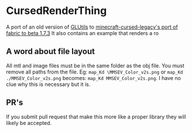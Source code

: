 # CursedRenderThing 

A port of an old version of [GLUtils](https://www.minecraftforum.net/forums/mapping-and-modding-java-edition/minecraft-mods/1294081-any-version-of-minecraft-minecraft-glutils-obj) to [minecraft-cursed-legacy's port of fabric to beta 1.7.3](https://github.com/minecraft-cursed-legacy)
It also contains an example that renders a ro

## A word about file layout

All mtl and image files must be in the same folder as the obj file. You must remove all paths from the file. Eg:
```map_Kd \MMSEV_Color_v2s.png``` or ```map_Kd ./MMSEV_Color_v2s.png``` becomes: ```map_Kd MMSEV_Color_v2s.png```.
I have no clue why this is necessary but it is.

## PR's

If you submit pull request that make this more like a proper library they will likely be accepted.